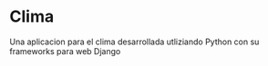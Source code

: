 # Clima
Una aplicacion para el clima desarrollada utliziando Python con su frameworks para web Django
